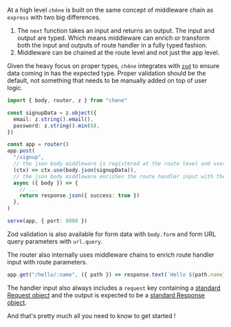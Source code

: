 At a high level `chêne` is built on the same concept of middleware chain as `express` with two big differences.

1. The `next` function takes an input and returns an output. The input and output are typed. Which means middleware can enrich or transform both the input and outputs of route handler in a fully typed fashion.
2. Middleware can be chained at the route level and not just the app level.

Given the heavy focus on proper types, `chêne` integrates with [`zod`](https://zod.dev) to ensure data coming in has the expected type. Proper validation should be the default, not something that needs to be manually added on top of user logic.

```ts
import { body, router, z } from "chene"

const signupData = z.object({
  email: z.string().email(),
  password: z.string().min(8),
})

const app = router()
app.post(
  "/signup",
  // the json body middleware is registered at the route level and uses a Zod schema for validation
  (ctx) => ctx.use(body.json(signupData)),
  // the json body middleware enriches the route handler input with the parsed and validated body
  async ({ body }) => {
    // ...
    return response.json({ success: true })
  },
)

serve(app, { port: 8080 })
```

Zod validation is also available for form data with `body.form` and form URL query parameters with `url.query`.

The router also internally uses middleware chains to enrich route handler input with route parameters.

```ts
app.get("/hello/:name", ({ path }) => response.text(`Hello ${path.name} !`))
```

The handler input also always includes a `request` key containing a [standard Request object](https://developer.mozilla.org/docs/Web/API/Request) and the output is expected to be a [standard Response object](https://developer.mozilla.org/docs/Web/API/Response).

And that's pretty much all you need to know to get started !
